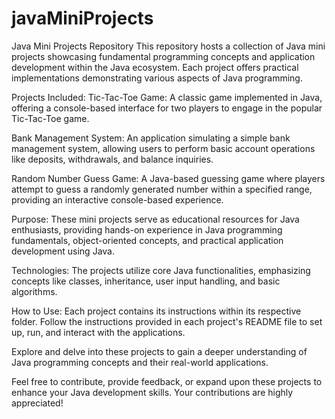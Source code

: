 # javaMiniProjects
Java Mini Projects Repository
This repository hosts a collection of Java mini projects showcasing fundamental programming concepts and application development within the Java ecosystem. Each project offers practical implementations demonstrating various aspects of Java programming.

Projects Included:
Tic-Tac-Toe Game:
A classic game implemented in Java, offering a console-based interface for two players to engage in the popular Tic-Tac-Toe game.

Bank Management System:
An application simulating a simple bank management system, allowing users to perform basic account operations like deposits, withdrawals, and balance inquiries.

Random Number Guess Game:
A Java-based guessing game where players attempt to guess a randomly generated number within a specified range, providing an interactive console-based experience.

Purpose:
These mini projects serve as educational resources for Java enthusiasts, providing hands-on experience in Java programming fundamentals, object-oriented concepts, and practical application development using Java.

Technologies:
The projects utilize core Java functionalities, emphasizing concepts like classes, inheritance, user input handling, and basic algorithms.

How to Use:
Each project contains its instructions within its respective folder. Follow the instructions provided in each project's README file to set up, run, and interact with the applications.

Explore and delve into these projects to gain a deeper understanding of Java programming concepts and their real-world applications.

Feel free to contribute, provide feedback, or expand upon these projects to enhance your Java development skills. Your contributions are highly appreciated!
